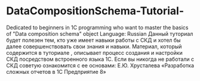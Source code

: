 # DataCompositionSchema-Tutorial-
Dedicated to beginners in 1C programming who want to master the basics of "Data composition schema" object
Language: Russian
  Данный туториал будет полезен тем, кто уже имеет навыки работы с СКД и хотел бы далее совершенствовать свои знания и навыки. Материал, который содержится в туториале ,  описывает процесс создания и настройки СКД посредством встроенного языка 1С. Если вы никогда не работали с СКД советую ознакомится с ее основами: Е.Ю. Хрусталева «Разработка сложных отчетов в 1С Предприятие 8»
